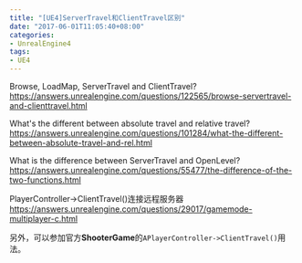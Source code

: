 ```yaml
---
title: "[UE4]ServerTravel和ClientTravel区别"
date: "2017-06-01T11:05:40+08:00"
categories:
- UnrealEngine4
tags:
- UE4
---
```


Browse, LoadMap, ServerTravel and ClientTravel?  
https://answers.unrealengine.com/questions/122565/browse-servertravel-and-clienttravel.html

What's the different between absolute travel and relative travel?  
https://answers.unrealengine.com/questions/101284/what-the-different-between-absolute-travel-and-rel.html

What is the difference between ServerTravel and OpenLevel?  
https://answers.unrealengine.com/questions/55477/the-difference-of-the-two-functions.html

PlayerController->ClientTravel()连接远程服务器  
https://answers.unrealengine.com/questions/29017/gamemode-multiplayer-c.html


另外，可以参加官方**ShooterGame**的`APlayerController->ClientTravel()`用法。
